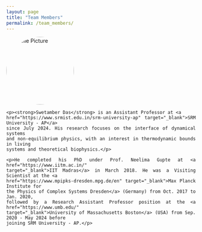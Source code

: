 ```yaml
---
layout: page
title: "Team Members"
permalink: /team_members/
---
```


<div class="figure-container">
    <img src="{{ site.baseurl }}/images/Das_Swet.jpg" alt="Profile Picture" 
         style="width: 180px; height: 180px; object-fit: cover; border-radius: 50%; margin-right: 20px;">
</div>

<div class="profile-text" style="text-align: justify;">

    <p><strong>Swetamber Das</strong> is an Assistant Professor at <a 
    href="https://www.srmist.edu.in/srm-university-ap" target="_blank">SRM University - AP</a> 
    since July 2024. His research focuses on the interface of dynamical systems 
    and non-equilibrium physics, with an interest in thermodynamic bounds in living 
    systems and theoretical biophysics.</p>

    <p>He completed his PhD under Prof. Neelima Gupte at <a href="https://www.iitm.ac.in/" 
    target="_blank">IIT Madras</a> in March 2018. He was a Visiting Scientist at the <a 
    href="https://www.mpipks-dresden.mpg.de/en" target="_blank">Max Planck Institute for 
    the Physics of Complex Systems Dresden</a> (Germany) from Oct. 2017 to Jan. 2020, 
    followed by a Research Assistant Professor position at the <a href="https://www.umb.edu/" 
    target="_blank">University of Massachusetts Boston</a> (USA) from Sep. 2020 - May 2024 before 
    joining SRM University - AP.</p>

</div>
